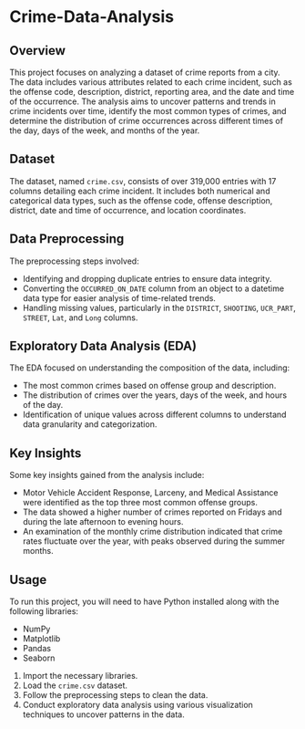 # Crime-Data-Analysis

## Overview
This project focuses on analyzing a dataset of crime reports from a city. The data includes various attributes related to each crime incident, such as the offense code, description, district, reporting area, and the date and time of the occurrence. The analysis aims to uncover patterns and trends in crime incidents over time, identify the most common types of crimes, and determine the distribution of crime occurrences across different times of the day, days of the week, and months of the year.

## Dataset
The dataset, named `crime.csv`, consists of over 319,000 entries with 17 columns detailing each crime incident. It includes both numerical and categorical data types, such as the offense code, offense description, district, date and time of occurrence, and location coordinates.

## Data Preprocessing
The preprocessing steps involved:
- Identifying and dropping duplicate entries to ensure data integrity.
- Converting the `OCCURRED_ON_DATE` column from an object to a datetime data type for easier analysis of time-related trends.
- Handling missing values, particularly in the `DISTRICT`, `SHOOTING`, `UCR_PART`, `STREET`, `Lat`, and `Long` columns.

## Exploratory Data Analysis (EDA)
The EDA focused on understanding the composition of the data, including:
- The most common crimes based on offense group and description.
- The distribution of crimes over the years, days of the week, and hours of the day.
- Identification of unique values across different columns to understand data granularity and categorization.

## Key Insights
Some key insights gained from the analysis include:
- Motor Vehicle Accident Response, Larceny, and Medical Assistance were identified as the top three most common offense groups.
- The data showed a higher number of crimes reported on Fridays and during the late afternoon to evening hours.
- An examination of the monthly crime distribution indicated that crime rates fluctuate over the year, with peaks observed during the summer months.

## Usage
To run this project, you will need to have Python installed along with the following libraries:
- NumPy
- Matplotlib
- Pandas
- Seaborn

1. Import the necessary libraries.
2. Load the `crime.csv` dataset.
3. Follow the preprocessing steps to clean the data.
4. Conduct exploratory data analysis using various visualization techniques to uncover patterns in the data.
